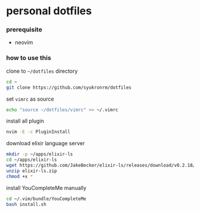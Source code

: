 # personal dotfiles

### prerequisite
- neovim

### how to use this

clone to `~/dotfiles` directory
```bash
cd ~
git clone https://github.com/syukronrm/dotfiles
```

set `vimrc` as source
```bash
echo "source ~/dotfiles/vimrc" >> ~/.vimrc
```

install all plugin
```bash
nvim -E -c PluginInstall
```

download elixir language server
```bash
mkdir -p ~/apps/elixir-ls
cd ~/apps/elixir-ls
wget https://github.com/JakeBecker/elixir-ls/releases/download/v0.2.18/elixir-ls.zip
unzip elixir-ls.zip
chmod +x *
```

install YouCompleteMe manually
```bash
cd ~/.vim/bundle/YouCompleteMe
bash install.sh
```

